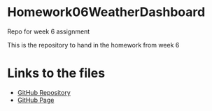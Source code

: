 # Homework06WeatherDashboard

Repo for week 6 assignment

This is the repository to hand in the homework from week 6

# Links to the files

- [GitHub Repository](https://github.com/laeuler/Homework06WeatherDashboard)
- [GitHub Page](https://laeuler.github.io/Homework06WeatherDashbaord)
